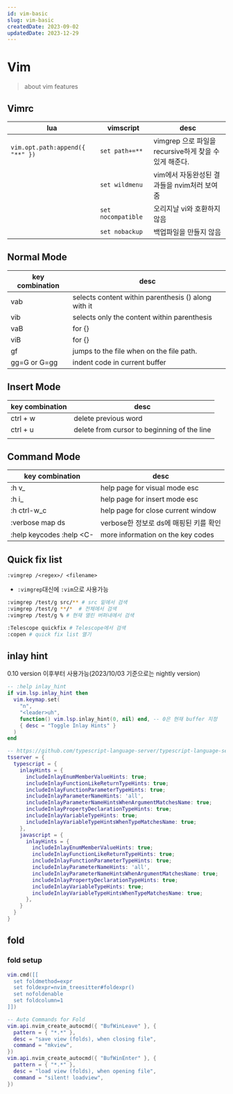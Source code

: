 ```yaml
---
id: vim-basic
slug: vim-basic
createdDate: 2023-09-02
updatedDate: 2023-12-29
---
```


# Vim

> about vim features

## Vimrc

| lua                             | vimscript          | desc                                                   |
|---------------------------------|--------------------|--------------------------------------------------------|
| `vim.opt.path:append({ "**" })` | `set path+=**`     | vimgrep 으로 파일을 recursive하게 찾을 수 있게 해준다. |
|                                 | `set wildmenu`     | vim에서 자동완성된 결과들을 nvim처러 보여줌            |
|                                 | `set nocompatible` | 오리지날 vi와 호환하지 않음                            |
|                                 | `set nobackup`     | 백업파일을 만들지 않음                                 |


## Normal Mode

| key combination | desc                                                |
|-----------------|-----------------------------------------------------|
| vab             | selects content within parenthesis () along with it |
| vib             | selects only the content within parenthesis         |
| vaB             | for {}                                              |
| viB             | for {}                                              |
| gf              | jumps to the file when on the file path.            |
| gg=G or G=gg    | indent code in current buffer                       |


## Insert Mode

| key combination | desc                                        |
|-----------------|---------------------------------------------|
| ctrl + w        | delete previous word                        |
| ctrl + u        | delete from cursor to beginning of the line |
|                 |                                             |


## Command Mode

| key combination          | desc                                   |
|--------------------------|----------------------------------------|
| :h v_<Esc>               | help page for visual mode esc          |
| :h i_<Esc>               | help page for insert mode esc          |
| :h ctrl-w_c              | help page for close current window     |
| :verbose map ds          | verbose한 정보로 ds에 매핑된 키를 확인 |
| :help keycodes :help <C- | more information on the key codes      |


## Quick fix list

`:vimgrep /<regex>/ <filename>`
- `:vimgrep`대신에 `:vim`으로 사용가능

```bash
:vimgrep /test/g src/** # src 밑에서 검색
:vimgrep /test/g **/*  # 전체에서 검색
:vimgrep /test/g % # 현재 열린 버퍼내에서 검색

:Telescope quickfix # Telescope에서 검색
:copen # quick fix list 열기
```


## inlay hint
0.10 version 이후부터 사용가능(2023/10/03 기준으로는 nightly version)
```lua
-- :help inlay_hint
if vim.lsp.inlay_hint then
  vim.keymap.set(
    "n",
    "<leader>uh",
    function() vim.lsp.inlay_hint(0, nil) end, -- 0은 현재 buffer 지정
    { desc = "Toggle Inlay Hints" }
  )
end
```

```lua
-- https://github.com/typescript-language-server/typescript-language-server#inlay-hints-textdocumentinlayhint
tsserver = {
  typescript = {
    inlayHints = {
      includeInlayEnumMemberValueHints: true;
      includeInlayFunctionLikeReturnTypeHints: true;
      includeInlayFunctionParameterTypeHints: true;
      includeInlayParameterNameHints: 'all',
      includeInlayParameterNameHintsWhenArgumentMatchesName: true;
      includeInlayPropertyDeclarationTypeHints: true;
      includeInlayVariableTypeHints: true;
      includeInlayVariableTypeHintsWhenTypeMatchesName: true;
    },
    javascript = {
      inlayHints = {
        includeInlayEnumMemberValueHints: true;
        includeInlayFunctionLikeReturnTypeHints: true;
        includeInlayFunctionParameterTypeHints: true;
        includeInlayParameterNameHints: 'all',
        includeInlayParameterNameHintsWhenArgumentMatchesName: true;
        includeInlayPropertyDeclarationTypeHints: true;
        includeInlayVariableTypeHints: true;
        includeInlayVariableTypeHintsWhenTypeMatchesName: true;
      },
    }
  }
}
```

## fold

### fold setup
```lua
vim.cmd([[
  set foldmethod=expr
  set foldexpr=nvim_treesitter#foldexpr()
  set nofoldenable
  set foldcolumn=1
]])

-- Auto Commands for Fold
vim.api.nvim_create_autocmd({ "BufWinLeave" }, {
  pattern = { "*.*" },
  desc = "save view (folds), when closing file",
  command = "mkview",
})
vim.api.nvim_create_autocmd({ "BufWinEnter" }, {
  pattern = { "*.*" },
  desc = "load view (folds), when opening file",
  command = "silent! loadview",
})
```
